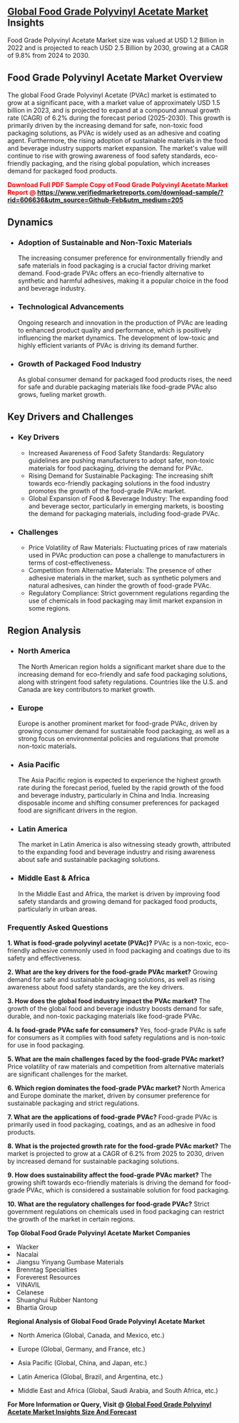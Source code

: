<h2><a href="https://www.verifiedmarketreports.com/download-sample/?rid=606636&amp;utm_source=Github&amp;utm_medium=205" target="_blank">Global Food Grade Polyvinyl Acetate Market</a> Insights</h2><p>Food Grade Polyvinyl Acetate Market size was valued at USD 1.2 Billion in 2022 and is projected to reach USD 2.5 Billion by 2030, growing at a CAGR of 9.8% from 2024 to 2030.</p><p> <h2>Food Grade Polyvinyl Acetate Market Overview</h2> <p>The global Food Grade Polyvinyl Acetate (PVAc) market is estimated to grow at a significant pace, with a market value of approximately USD 1.5 billion in 2023, and is projected to expand at a compound annual growth rate (CAGR) of 6.2% during the forecast period (2025-2030). This growth is primarily driven by the increasing demand for safe, non-toxic food packaging solutions, as PVAc is widely used as an adhesive and coating agent. Furthermore, the rising adoption of sustainable materials in the food and beverage industry supports market expansion. The market's value will continue to rise with growing awareness of food safety standards, eco-friendly packaging, and the rising global population, which increases demand for packaged food products.</p> <p><strong><p><span class=""><span style="color: #ff0000;"><strong>Download Full PDF Sample Copy of Food Grade Polyvinyl Acetate Market Report</strong> @ </span><a href="https://www.verifiedmarketreports.com/download-sample/?rid=606636&amp;utm_source=Github-Feb&amp;utm_medium=205" target="_blank">https://www.verifiedmarketreports.com/download-sample/?rid=606636&amp;utm_source=Github-Feb&amp;utm_medium=205</a></span></p></strong></p> <h2>Dynamics</h2> <ul> <li><h3>Adoption of Sustainable and Non-Toxic Materials</h3> The increasing consumer preference for environmentally friendly and safe materials in food packaging is a crucial factor driving market demand. Food-grade PVAc offers an eco-friendly alternative to synthetic and harmful adhesives, making it a popular choice in the food and beverage industry.</li> <li><h3>Technological Advancements</h3> Ongoing research and innovation in the production of PVAc are leading to enhanced product quality and performance, which is positively influencing the market dynamics. The development of low-toxic and highly efficient variants of PVAc is driving its demand further.</li> <li><h3>Growth of Packaged Food Industry</h3> As global consumer demand for packaged food products rises, the need for safe and durable packaging materials like food-grade PVAc also grows, fueling market growth.</li> </ul> <h2>Key Drivers and Challenges</h2> <ul> <li><h3>Key Drivers</h3> <ul> <li>Increased Awareness of Food Safety Standards: Regulatory guidelines are pushing manufacturers to adopt safer, non-toxic materials for food packaging, driving the demand for PVAc.</li> <li>Rising Demand for Sustainable Packaging: The increasing shift towards eco-friendly packaging solutions in the food industry promotes the growth of the food-grade PVAc market.</li> <li>Global Expansion of Food & Beverage Industry: The expanding food and beverage sector, particularly in emerging markets, is boosting the demand for packaging materials, including food-grade PVAc.</li> </ul> </li> <li><h3>Challenges</h3> <ul> <li>Price Volatility of Raw Materials: Fluctuating prices of raw materials used in PVAc production can pose a challenge to manufacturers in terms of cost-effectiveness.</li> <li>Competition from Alternative Materials: The presence of other adhesive materials in the market, such as synthetic polymers and natural adhesives, can hinder the growth of food-grade PVAc.</li> <li>Regulatory Compliance: Strict government regulations regarding the use of chemicals in food packaging may limit market expansion in some regions.</li> </ul> </li> </ul> <h2>Region Analysis</h2> <ul> <li><h3>North America</h3> The North American region holds a significant market share due to the increasing demand for eco-friendly and safe food packaging solutions, along with stringent food safety regulations. Countries like the U.S. and Canada are key contributors to market growth.</li> <li><h3>Europe</h3> Europe is another prominent market for food-grade PVAc, driven by growing consumer demand for sustainable food packaging, as well as a strong focus on environmental policies and regulations that promote non-toxic materials.</li> <li><h3>Asia Pacific</h3> The Asia Pacific region is expected to experience the highest growth rate during the forecast period, fueled by the rapid growth of the food and beverage industry, particularly in China and India. Increasing disposable income and shifting consumer preferences for packaged food are significant drivers in the region.</li> <li><h3>Latin America</h3> The market in Latin America is also witnessing steady growth, attributed to the expanding food and beverage industry and rising awareness about safe and sustainable packaging solutions.</li> <li><h3>Middle East & Africa</h3> In the Middle East and Africa, the market is driven by improving food safety standards and growing demand for packaged food products, particularly in urban areas.</li> </ul> <h3>Frequently Asked Questions</h3> <p><strong>1. What is food-grade polyvinyl acetate (PVAc)?</strong> PVAc is a non-toxic, eco-friendly adhesive commonly used in food packaging and coatings due to its safety and effectiveness.</p> <p><strong>2. What are the key drivers for the food-grade PVAc market?</strong> Growing demand for safe and sustainable packaging solutions, as well as rising awareness about food safety standards, are the key drivers.</p> <p><strong>3. How does the global food industry impact the PVAc market?</strong> The growth of the global food and beverage industry boosts demand for safe, durable, and non-toxic packaging materials like food-grade PVAc.</p> <p><strong>4. Is food-grade PVAc safe for consumers?</strong> Yes, food-grade PVAc is safe for consumers as it complies with food safety regulations and is non-toxic for use in food packaging.</p> <p><strong>5. What are the main challenges faced by the food-grade PVAc market?</strong> Price volatility of raw materials and competition from alternative materials are significant challenges for the market.</p> <p><strong>6. Which region dominates the food-grade PVAc market?</strong> North America and Europe dominate the market, driven by consumer preference for sustainable packaging and strict regulations.</p> <p><strong>7. What are the applications of food-grade PVAc?</strong> Food-grade PVAc is primarily used in food packaging, coatings, and as an adhesive in food products.</p> <p><strong>8. What is the projected growth rate for the food-grade PVAc market?</strong> The market is projected to grow at a CAGR of 6.2% from 2025 to 2030, driven by increased demand for sustainable packaging solutions.</p> <p><strong>9. How does sustainability affect the food-grade PVAc market?</strong> The growing shift towards eco-friendly materials is driving the demand for food-grade PVAc, which is considered a sustainable solution for food packaging.</p> <p><strong>10. What are the regulatory challenges for food-grade PVAc?</strong> Strict government regulations on chemicals used in food packaging can restrict the growth of the market in certain regions.</p> </p><p><strong>Top Global Food Grade Polyvinyl Acetate Market Companies</strong></p><div data-test-id=""><p><li>Wacker</li><li> Nacalai</li><li> Jiangsu Yinyang Gumbase Materials</li><li> Brenntag Specialties</li><li> Foreverest Resources</li><li> VINAVIL</li><li> Celanese</li><li> Shuanghui Rubber Nantong</li><li> Bhartia Group</li></p><div><strong>Regional Analysis of&nbsp;Global Food Grade Polyvinyl Acetate Market</strong></div><ul><li dir="ltr"><p dir="ltr">North America&nbsp;(Global, Canada, and Mexico, etc.)</p></li><li dir="ltr"><p dir="ltr">Europe (Global, Germany, and France, etc.)</p></li><li dir="ltr"><p dir="ltr">Asia Pacific&nbsp;(Global, China, and Japan, etc.)</p></li><li dir="ltr"><p dir="ltr">Latin America&nbsp;(Global, Brazil, and Argentina, etc.)</p></li><li dir="ltr">Middle East and Africa&nbsp;(Global, Saudi Arabia, and South Africa, etc.)</li></ul><p><strong>For More Information or Query, Visit @&nbsp;</strong><strong><a href="https://www.verifiedmarketreports.com/product/food-grade-polyvinyl-acetate-market/?utm_source=Github&amp;utm_medium=205" target="_blank">Global Food Grade Polyvinyl Acetate Market Insights Size And Forecast</a></strong></p></div>
